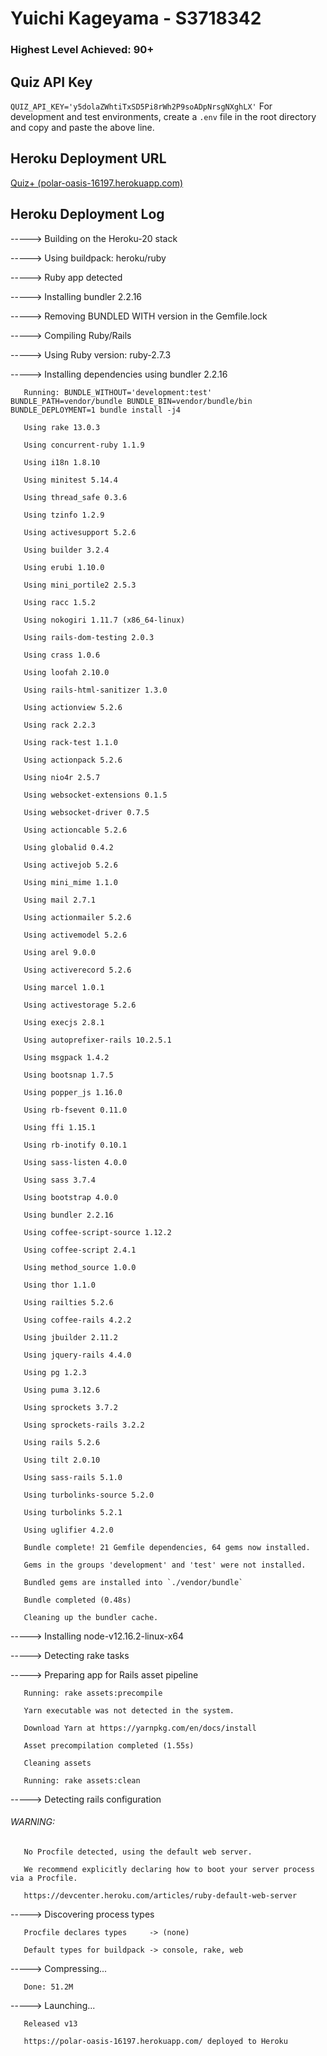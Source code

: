 # Yuichi Kageyama - S3718342
### Highest Level Achieved: 90+

## Quiz API Key
`QUIZ_API_KEY='y5dolaZWhtiTxSD5Pi8rWh2P9soADpNrsgNXghLX'`
For development and test environments, create a `.env` file in the root directory and copy and paste the above line. 

## Heroku Deployment URL
[Quiz+ (polar-oasis-16197.herokuapp.com)](https://polar-oasis-16197.herokuapp.com/)

## Heroku Deployment Log
-----> Building on the Heroku-20 stack

-----> Using buildpack: heroku/ruby

-----> Ruby app detected

-----> Installing bundler 2.2.16

-----> Removing BUNDLED WITH version in the Gemfile.lock

-----> Compiling Ruby/Rails

-----> Using Ruby version: ruby-2.7.3

-----> Installing dependencies using bundler 2.2.16

       Running: BUNDLE_WITHOUT='development:test' BUNDLE_PATH=vendor/bundle BUNDLE_BIN=vendor/bundle/bin BUNDLE_DEPLOYMENT=1 bundle install -j4

       Using rake 13.0.3

       Using concurrent-ruby 1.1.9

       Using i18n 1.8.10

       Using minitest 5.14.4

       Using thread_safe 0.3.6

       Using tzinfo 1.2.9

       Using activesupport 5.2.6

       Using builder 3.2.4

       Using erubi 1.10.0

       Using mini_portile2 2.5.3

       Using racc 1.5.2

       Using nokogiri 1.11.7 (x86_64-linux)

       Using rails-dom-testing 2.0.3

       Using crass 1.0.6

       Using loofah 2.10.0

       Using rails-html-sanitizer 1.3.0

       Using actionview 5.2.6

       Using rack 2.2.3

       Using rack-test 1.1.0

       Using actionpack 5.2.6

       Using nio4r 2.5.7

       Using websocket-extensions 0.1.5

       Using websocket-driver 0.7.5

       Using actioncable 5.2.6

       Using globalid 0.4.2

       Using activejob 5.2.6

       Using mini_mime 1.1.0

       Using mail 2.7.1

       Using actionmailer 5.2.6

       Using activemodel 5.2.6

       Using arel 9.0.0

       Using activerecord 5.2.6

       Using marcel 1.0.1

       Using activestorage 5.2.6

       Using execjs 2.8.1

       Using autoprefixer-rails 10.2.5.1

       Using msgpack 1.4.2

       Using bootsnap 1.7.5

       Using popper_js 1.16.0

       Using rb-fsevent 0.11.0

       Using ffi 1.15.1

       Using rb-inotify 0.10.1

       Using sass-listen 4.0.0

       Using sass 3.7.4

       Using bootstrap 4.0.0

       Using bundler 2.2.16

       Using coffee-script-source 1.12.2

       Using coffee-script 2.4.1

       Using method_source 1.0.0

       Using thor 1.1.0

       Using railties 5.2.6

       Using coffee-rails 4.2.2

       Using jbuilder 2.11.2

       Using jquery-rails 4.4.0

       Using pg 1.2.3

       Using puma 3.12.6

       Using sprockets 3.7.2

       Using sprockets-rails 3.2.2

       Using rails 5.2.6

       Using tilt 2.0.10

       Using sass-rails 5.1.0

       Using turbolinks-source 5.2.0

       Using turbolinks 5.2.1

       Using uglifier 4.2.0

       Bundle complete! 21 Gemfile dependencies, 64 gems now installed.

       Gems in the groups 'development' and 'test' were not installed.

       Bundled gems are installed into `./vendor/bundle`

       Bundle completed (0.48s)

       Cleaning up the bundler cache.

-----> Installing node-v12.16.2-linux-x64

-----> Detecting rake tasks

-----> Preparing app for Rails asset pipeline

       Running: rake assets:precompile

       Yarn executable was not detected in the system.

       Download Yarn at https://yarnpkg.com/en/docs/install

       Asset precompilation completed (1.55s)

       Cleaning assets

       Running: rake assets:clean

-----> Detecting rails configuration

###### WARNING:

       No Procfile detected, using the default web server.

       We recommend explicitly declaring how to boot your server process via a Procfile.

       https://devcenter.heroku.com/articles/ruby-default-web-server

-----> Discovering process types

       Procfile declares types     -> (none)

       Default types for buildpack -> console, rake, web

-----> Compressing...

       Done: 51.2M

-----> Launching...

       Released v13

       https://polar-oasis-16197.herokuapp.com/ deployed to Heroku
